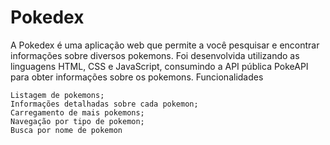 # Pokedex

A Pokedex é uma aplicação web que permite a você pesquisar e encontrar informações sobre diversos pokemons. Foi desenvolvida utilizando as linguagens HTML, CSS e JavaScript, consumindo a API pública PokeAPI para obter informações sobre os pokemons.
Funcionalidades

    Listagem de pokemons;
    Informações detalhadas sobre cada pokemon;
    Carregamento de mais pokemons;
    Navegação por tipo de pokemon;
    Busca por nome de pokemon
